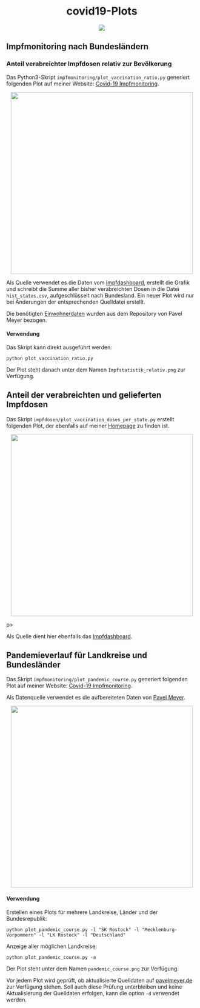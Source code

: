 <h1 align="center">covid19-Plots</h1>


<p align="center">
<a href="https://github.com/meetunix/covid19-impfmonitoring-plot/blob/main/LICENSE" title="License">
<img src="https://img.shields.io/badge/License-Apache%202.0-green.svg?style=flat"></a>
</p>


## Impfmonitoring nach Bundesländern

### Anteil verabreichter Impfdosen relativ zur Bevölkerung
Das Python3-Skript `impfmonitoring/plot_vaccination_ratio.py` generiert folgenden Plot
auf meiner Website: [Covid-19 Impfmonitoring](https://nachtsieb.de/covid-19.html).

<p align="center">
<img width="480" src="https://nachtsieb.de/img/current_vaccination.png">
</p>

Als Quelle verwendet es die Daten vom [Impfdashboard](https://impfdashboard.de/daten), erstellt die Grafik und schreibt
die Summe aller bisher verabreichten Dosen in die Datei `hist_states.csv`, aufgeschlüsselt
nach Bundesland. Ein neuer Plot wird nur bei Änderungen der entsprechenden
Quelldatei erstellt.

Die benötigten
[Einwohnerdaten](https://github.com/pavel-mayer/Corona/blob/master/CensusByRKIAgeGroups.csv)
wurden aus dem Repository von Pavel Meyer bezogen.


#### Verwendung

Das Skript kann direkt ausgeführt werden:

```
python plot_vaccination_ratio.py
```

Der Plot steht danach unter dem Namen `Impfstatistik_relativ.png` zur Verfügung.

## Anteil der verabreichten und gelieferten Impfdosen

Das Skript `impfdosen/plot_vaccination_doses_per_state.py` erstellt folgenden Plot, der ebenfalls auf meiner
[Homepage](https://nachtsieb.de/covid-19.html) zu finden ist.

<p align="center">
<img  width="480" src="https://nachtsieb.de/img/doses_delivered_vaccinated_ratio.png">
</p>p>

Als Quelle dient hier ebenfalls das [Impfdashboard](https://impfdashboard.de/daten). 


## Pandemieverlauf für Landkreise und Bundesländer

Das Skript `impfmonitoring/plot_pandemic_course.py` generiert folgenden Plot
auf meiner Website: [Covid-19 Impfmonitoring](https://nachtsieb.de/covid-19.html).

Als Datenquelle verwendet es die aufbereiteten Daten von
[Pavel Meyer](https://pavelmayer.de/covid/risks/).

<p align="center">
<img  width="480" src="https://nachtsieb.de/img/pandemic_course.png">
</p>

#### Verwendung

Erstellen eines Plots für mehrere Landkreise, Länder und der Bundesrepublik:


```
python plot_pandemic_course.py -l "SK Rostock" -l "Mecklenburg-Vorpommern" -l "LK Rostock" -l "Deutschland"
```



Anzeige aller möglichen Landkreise:


```
python plot_pandemic_course.py -a
```

Der Plot steht unter dem Namen `pandemic_course.png` zur Verfügung.

Vor jedem Plot wird geprüft, ob aktualisierte Quelldaten auf
[pavelmeyer.de](https://pavelmayer.de/covid/risks/) zur Verfügung stehen.
Soll auch diese Prüfung unterbleiben und keine Aktualisierung der Quelldaten erfolgen,
kann die option `-d` verwendet werden.
